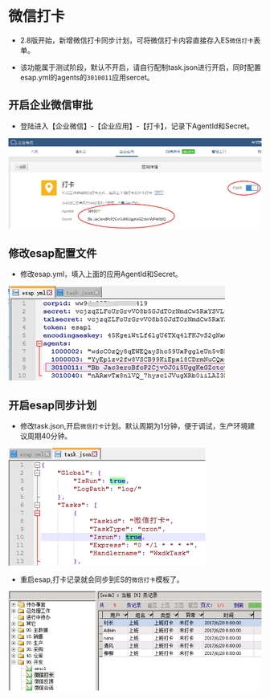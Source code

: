# 微信打卡
* 2.8版开始，新增微信打卡同步计划，可将微信打卡内容直接存入ES`微信打卡`表单。

* 该功能属于测试阶段，默认不开启，请自行配制task.json进行开启，同时配置esap.yml的agents的`3010011`应用sercet。

## 开启企业微信审批
* 登陆进入【企业微信】-【企业应用】-【打卡】，记录下AgentId和Secret。

![](./img/wxdk.png)

## 修改esap配置文件
* 修改esap.yml，填入上面的应用AgentId和Secret。

![](./img/wxdk2.png)

## 开启esap同步计划
* 修改task.json,开启`微信打卡`计划。默认周期为1分钟，便于调试，生产环境建议周期40分钟。

![](./img/wxdk3.png)

* 重启esap,打卡记录就会同步到ES的`微信打卡`模板了。

![](./img/wxdk4.png)
